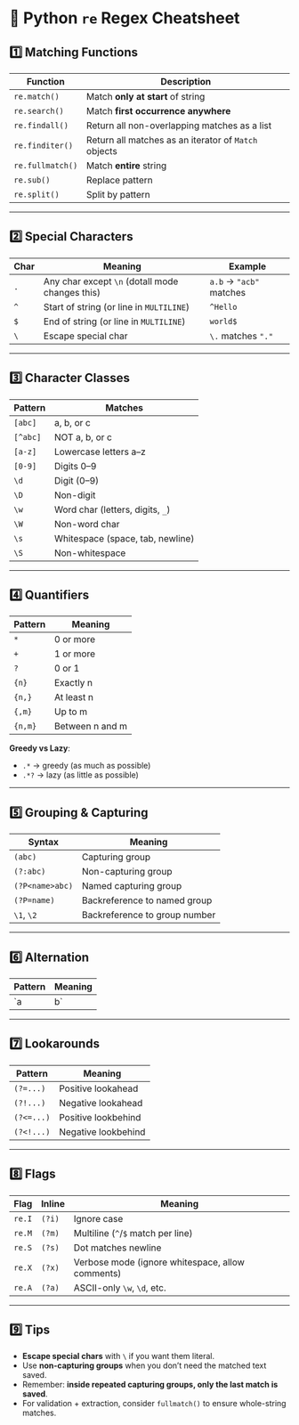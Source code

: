 # 📜 Python `re` Regex Cheatsheet

## 1️⃣ Matching Functions
| Function          | Description |
|-------------------|-------------|
| `re.match()`      | Match **only at start** of string |
| `re.search()`     | Match **first occurrence anywhere** |
| `re.findall()`    | Return all non-overlapping matches as a list |
| `re.finditer()`   | Return all matches as an iterator of `Match` objects |
| `re.fullmatch()`  | Match **entire** string |
| `re.sub()`        | Replace pattern |
| `re.split()`      | Split by pattern |

---

## 2️⃣ Special Characters
| Char | Meaning | Example |
|------|---------|---------|
| `.`  | Any char except `\n` (dotall mode changes this) | `a.b` → `"acb"` matches |
| `^`  | Start of string (or line in `MULTILINE`) | `^Hello` |
| `$`  | End of string (or line in `MULTILINE`) | `world$` |
| `\`  | Escape special char | `\.` matches `"."` |

---

## 3️⃣ Character Classes
| Pattern | Matches |
|---------|---------|
| `[abc]` | a, b, or c |
| `[^abc]` | NOT a, b, or c |
| `[a-z]` | Lowercase letters a–z |
| `[0-9]` | Digits 0–9 |
| `\d` | Digit (0–9) |
| `\D` | Non-digit |
| `\w` | Word char (letters, digits, `_`) |
| `\W` | Non-word char |
| `\s` | Whitespace (space, tab, newline) |
| `\S` | Non-whitespace |

---

## 4️⃣ Quantifiers
| Pattern | Meaning |
|---------|---------|
| `*`     | 0 or more |
| `+`     | 1 or more |
| `?`     | 0 or 1 |
| `{n}`   | Exactly n |
| `{n,}`  | At least n |
| `{,m}`  | Up to m |
| `{n,m}` | Between n and m |

**Greedy vs Lazy**:  
- `.*` → greedy (as much as possible)  
- `.*?` → lazy (as little as possible)  

---

## 5️⃣ Grouping & Capturing
| Syntax | Meaning |
|--------|---------|
| `(abc)` | Capturing group |
| `(?:abc)` | Non-capturing group |
| `(?P<name>abc)` | Named capturing group |
| `(?P=name)` | Backreference to named group |
| `\1`, `\2` | Backreference to group number |

---

## 6️⃣ Alternation
| Pattern | Meaning |
|---------|---------|
| `a|b`   | Matches a **or** b |

---

## 7️⃣ Lookarounds
| Pattern | Meaning |
|---------|---------|
| `(?=...)` | Positive lookahead |
| `(?!...)` | Negative lookahead |
| `(?<=...)` | Positive lookbehind |
| `(?<!...)` | Negative lookbehind |

---

## 8️⃣ Flags
| Flag | Inline | Meaning |
|------|--------|---------|
| `re.I` | `(?i)` | Ignore case |
| `re.M` | `(?m)` | Multiline (`^`/`$` match per line) |
| `re.S` | `(?s)` | Dot matches newline |
| `re.X` | `(?x)` | Verbose mode (ignore whitespace, allow comments) |
| `re.A` | `(?a)` | ASCII-only `\w`, `\d`, etc. |

---

## 9️⃣ Tips
- **Escape special chars** with `\` if you want them literal.  
- Use **non-capturing groups** when you don’t need the matched text saved.  
- Remember: **inside repeated capturing groups, only the last match is saved**.  
- For validation + extraction, consider `fullmatch()` to ensure whole-string matches.

